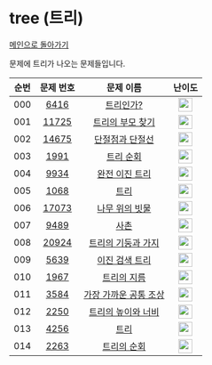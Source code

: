 # tree (트리)

[메인으로 돌아가기](https://github.com/Alom-codingTest/alom-codingTest-25-1)

문제에 트리가 나오는 문제들입니다.


| 순번  |                                   문제 번호 |                                      문제 이름                                      |                                        난이도                                         |
|:---:|:------------------------------------:|:-------------------------------------------------------------------------------:|:----------------------------------------------------------------------------------:|
| 000 |  <a href="https://www.acmicpc.net/problem/6416" target="_blank">6416</a> |    <a href="https://www.acmicpc.net/problem/6416" target="_blank">트리인가?</a>     | <img height="25px" width="25px" src="https://static.solved.ac/tier_small/0.svg"/>  |
| 001 | <a href="https://www.acmicpc.net/problem/11725" target="_blank">11725</a> |  <a href="https://www.acmicpc.net/problem/11725" target="_blank">트리의 부모 찾기</a>  | <img height="25px" width="25px" src="https://static.solved.ac/tier_small/9.svg"/>  |
| 002 | <a href="https://www.acmicpc.net/problem/14675" target="_blank">14675</a> |  <a href="https://www.acmicpc.net/problem/14675" target="_blank">단절점과 단절선</a>   | <img height="25px" width="25px" src="https://static.solved.ac/tier_small/10.svg"/> |
| 003 | <a href="https://www.acmicpc.net/problem/1991" target="_blank">1991</a>   |      <a href="https://www.acmicpc.net/problem/1991" target="_blank">트리 순회</a>      |<img height="25px" width="25px" src="https://static.solved.ac/tier_small/10.svg"/>|
| 004 |  <a href="https://www.acmicpc.net/problem/9934" target="_blank">9934</a> |   <a href="https://www.acmicpc.net/problem/9934" target="_blank">완전 이진 트리</a>   | <img height="25px" width="25px" src="https://static.solved.ac/tier_small/10.svg"/> |
| 005 |  <a href="https://www.acmicpc.net/problem/1068" target="_blank">1068</a> |      <a href="https://www.acmicpc.net/problem/1068" target="_blank">트리</a>      | <img height="25px" width="25px" src="https://static.solved.ac/tier_small/11.svg"/> |
| 006 | <a href="https://www.acmicpc.net/problem/17073" target="_blank">17073</a> |  <a href="https://www.acmicpc.net/problem/17073" target="_blank">나무 위의 빗물</a>   | <img height="25px" width="25px" src="https://static.solved.ac/tier_small/11.svg"/> |
| 007 |  <a href="https://www.acmicpc.net/problem/9489" target="_blank">9489</a> |      <a href="https://www.acmicpc.net/problem/9489" target="_blank">사촌</a>      | <img height="25px" width="25px" src="https://static.solved.ac/tier_small/12.svg"/> |
| 008 | <a href="https://www.acmicpc.net/problem/20924" target="_blank">20924</a> | <a href="https://www.acmicpc.net/problem/20924" target="_blank">트리의 기둥과 가지</a>  | <img height="25px" width="25px" src="https://static.solved.ac/tier_small/12.svg"/> ||
| 009 |  <a href="https://www.acmicpc.net/problem/5639" target="_blank">5639</a> |   <a href="https://www.acmicpc.net/problem/5639" target="_blank">이진 검색 트리</a>   | <img height="25px" width="25px" src="https://static.solved.ac/tier_small/12.svg"/> ||
| 010 |  <a href="https://www.acmicpc.net/problem/1967" target="_blank">1967</a> |    <a href="https://www.acmicpc.net/problem/1967" target="_blank">트리의 지름</a>    | <img height="25px" width="25px" src="https://static.solved.ac/tier_small/12.svg"/> |
| 011 |  <a href="https://www.acmicpc.net/problem/3584" target="_blank">3584</a> | <a href="https://www.acmicpc.net/problem/3584" target="_blank">가장 가까운 공통 조상</a> | <img height="25px" width="25px" src="https://static.solved.ac/tier_small/12.svg"/> |
| 012 |  <a href="https://www.acmicpc.net/problem/2250" target="_blank">2250</a> |  <a href="https://www.acmicpc.net/problem/2250" target="_blank">트리의 높이와 너비</a>  | <img height="25px" width="25px" src="https://static.solved.ac/tier_small/14.svg"/> |
| 013 |  <a href="https://www.acmicpc.net/problem/4256" target="_blank">4256</a> |      <a href="https://www.acmicpc.net/problem/4256" target="_blank">트리</a>      | <img height="25px" width="25px" src="https://static.solved.ac/tier_small/14.svg"/> |
| 014 |  <a href="https://www.acmicpc.net/problem/2263" target="_blank">2263</a> |    <a href="https://www.acmicpc.net/problem/2263" target="_blank">트리의 순회</a>    | <img height="25px" width="25px" src="https://static.solved.ac/tier_small/15.svg"/> |